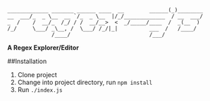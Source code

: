 
    _____________ _______ ______ ____  __        ______(_)________
    __  ___/_  _ \__  __ `/_  _ \__  |/_/_____________  / __  ___/
    _  /    /  __/_  /_/ / /  __/__>  <  _/_____/____  /  _(__  ) 
    /_/     \___/ _\__, /  \___/ /_/|_|          ___  /   /____/  
                  /____/                         /___/

__A Regex Explorer/Editor__


##Installation

1. Clone project
2. Change into project directory, run `npm install`
3. Run `./index.js`